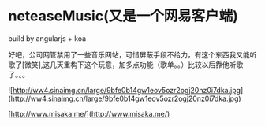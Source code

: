 # neteaseMusic(又是一个网易客户端)

build by angularjs + koa

好吧，公司网管禁用了一些音乐网站，可惜屏蔽手段不给力，有这个东西我又能听歌了[微笑],这几天重构下这个玩意，加多点功能（歌单。。）比较以后靠他听歌了。。。

![http://ww4.sinaimg.cn/large/9bfe0b14gw1eov5ozr2ogj20nz0i7dka.jpg](http://ww4.sinaimg.cn/large/9bfe0b14gw1eov5ozr2ogj20nz0i7dka.jpg)

[http://www.misaka.me/](http://www.misaka.me/)
